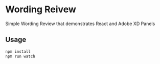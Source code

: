 # Wording Reivew

Simple Wording Review that demonstrates React and Adobe XD Panels

## Usage

```bash
npm install
npm run watch
```